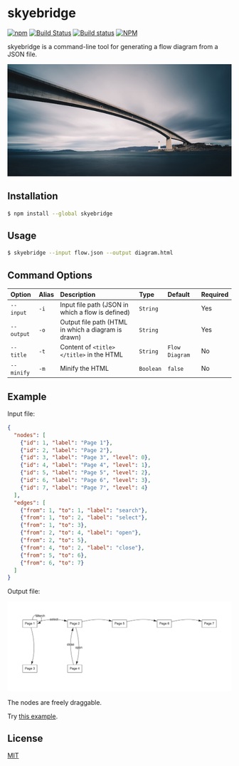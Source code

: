 # skyebridge

[![npm](https://img.shields.io/npm/v/skyebridge.svg)](https://www.npmjs.com/package/skyebridge)
[![Build Status](https://travis-ci.org/emsk/skyebridge.svg?branch=master)](https://travis-ci.org/emsk/skyebridge)
[![Build status](https://ci.appveyor.com/api/projects/status/t4f8lvatqdb3l4kj?svg=true)](https://ci.appveyor.com/project/emsk/skyebridge)
[![NPM](https://img.shields.io/npm/l/skyebridge.svg)](LICENSE)

skyebridge is a command-line tool for generating a flow diagram from a JSON file.

![Skye Bridge](skyebridge.jpg?raw=true)

## Installation

```sh
$ npm install --global skyebridge
```

## Usage

```sh
$ skyebridge --input flow.json --output diagram.html
```

## Command Options

| Option | Alias | Description | Type | Default | Required |
| :----- | :---- | :---------- | :--- | :------ | :------- |
| `--input` | `-i` | Input file path (JSON in which a flow is defined) | `String` | | Yes |
| `--output` | `-o` | Output file path (HTML in which a diagram is drawn) | `String` | | Yes |
| `--title` | `-t` | Content of `<title></title>` in the HTML | `String` | `Flow Diagram` | No |
| `--minify` | `-m` | Minify the HTML | `Boolean` | `false` | No |

## Example

Input file:

```json
{
  "nodes": [
    {"id": 1, "label": "Page 1"},
    {"id": 2, "label": "Page 2"},
    {"id": 3, "label": "Page 3", "level": 0},
    {"id": 4, "label": "Page 4", "level": 1},
    {"id": 5, "label": "Page 5", "level": 2},
    {"id": 6, "label": "Page 6", "level": 3},
    {"id": 7, "label": "Page 7", "level": 4}
  ],
  "edges": [
    {"from": 1, "to": 1, "label": "search"},
    {"from": 1, "to": 2, "label": "select"},
    {"from": 1, "to": 3},
    {"from": 2, "to": 4, "label": "open"},
    {"from": 2, "to": 5},
    {"from": 4, "to": 2, "label": "close"},
    {"from": 5, "to": 6},
    {"from": 6, "to": 7}
  ]
}
```

Output file:

![Diagram](diagram.png?raw=true)

The nodes are freely draggable.

Try [this example](test/fixtures/output/diagram.html).

## License

[MIT](LICENSE)
